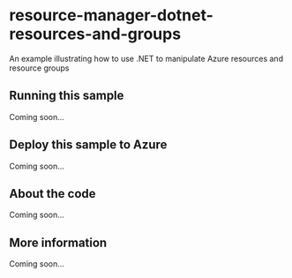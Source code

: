 # resource-manager-dotnet-resources-and-groups
An example illustrating how to use .NET to manipulate Azure resources and resource groups
## Running this sample
Coming soon...
## Deploy this sample to Azure
Coming soon...
## About the code
Coming soon...
## More information
Coming soon...